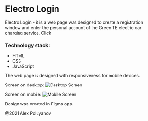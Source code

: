 # Electro Login 

Electro Login - it is a web page was designed to create a registration window and enter the personal account of the Green TE electric car charging service.
[Click](http://greente.uz/)

### Technology stack:
- HTML
- CSS
- JavaScript

The web page is designed with responsiveness for mobile devices.

Screen on desktop:
![Desktop Screen](https://mini.s-shot.ru/1920x1200/JPEG/1920/Z100/?greente.uz%2F "Desktop Screen")

Screen on mobile:
![Mobile Screen](https://mini.s-shot.ru/800x600/JPEG/800/Z100/?greente.uz%2F "Mobile Screen")

Design was created in Figma app.

@2021 Alex Poluyanov

